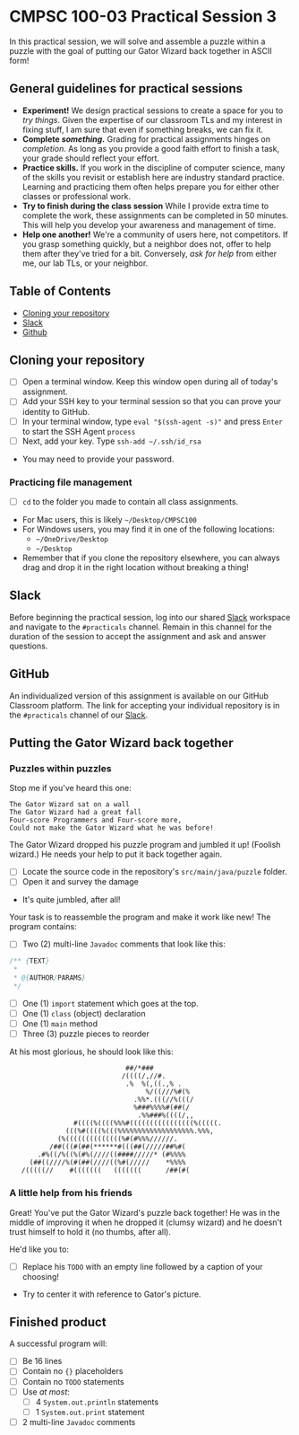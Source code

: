 # CMPSC 100-03 Practical Session 3

In this practical session, we will solve and assemble a puzzle within a puzzle with the goal of putting our Gator Wizard back together in ASCII form!
## General guidelines for practical sessions

* **Experiment!** We design practical sessions to create a space for you to _try things_. Given the expertise of our classroom TLs and my interest in fixing stuff, I am sure that even if something breaks, we can fix it.
* **Complete _something_.** Grading for practical assignments hinges on _completion_. As long as you provide a good faith effort to finish a task, your grade should reflect your effort.
* **Practice skills.** If you work in the discipline of computer science, many of the skills you revisit or establish here are industry standard practice. Learning and practicing them often helps prepare you for either other classes or professional work.
* **Try to finish during the class session** While I provide extra time to complete the work, these assignments can be completed in 50 minutes. This will help you develop your awareness and management of time.
* **Help one another!** We're a community of users here, not competitors. If you grasp something quickly, but a neighbor does not, offer to help them after they've tried for a bit. Conversely, _ask for help_ from either me, our lab TLs, or your neighbor.

## Table of Contents

* [Cloning your repository](#cloning-your-repository)
* [Slack](#slack)
* [Github](#github)

## Cloning your repository

- [ ] Open a terminal window. Keep this window open during all of today's assignment.
- [ ] Add your SSH key to your terminal session so that you can prove your identity to GitHub.
- [ ] In your terminal window, type `eval "$(ssh-agent -s)"` and press `Enter` to start the SSH Agent `process`
- [ ] Next, add your key. Type `ssh-add ~/.ssh/id_rsa`
* You may need to provide your password.

### Practicing file management

- [ ] `cd` to the folder you made to contain all class assignments.
* For Mac users, this is likely `~/Desktop/CMPSC100`
* For Windows users, you may find it in one of the following locations:
    * `~/OneDrive/Desktop`
    * `~/Desktop`
* Remember that if you clone the repository elsewhere, you can always drag and drop it in the right location without breaking a thing!

## Slack

Before beginning the practical session, log into our shared [Slack](https://cmpsc100Fall2019.slack.com) workspace and navigate to the `#practicals` channel. Remain in this channel for the duration of the session to accept the assignment and ask and answer questions.

## GitHub

An individualized version of this assignment is available on our GitHub Classroom platform. The link for accepting your individual repository is in the `#practicals` channel of our [Slack](#slack).

## Putting the Gator Wizard back together

### Puzzles within puzzles

Stop me if you've heard this one:

```
The Gator Wizard sat on a wall
The Gator Wizard had a great fall
Four-score Programmers and Four-score more,
Could not make the Gator Wizard what he was before!
```

The Gator Wizard dropped his puzzle program and jumbled it up! (Foolish wizard.) He needs your help to put it back together again.

- [ ] Locate the source code in the repository's `src/main/java/puzzle` folder.
- [ ] Open it and survey the damage
* It's quite jumbled, after all!

Your task is to reassemble the program and make it work like new! The program contains:

- [ ] Two (2) multi-line `Javadoc` comments that look like this:
```java
/** {TEXT}
 *
 * @{AUTHOR/PARAMS}
 */
```
- [ ] One (1) `import` statement which goes at the top.
- [ ] One (1) `class` (object) declaration
- [ ] One (1) `main` method
- [ ] Three (3) puzzle pieces to reorder

At his most glorious, he should look like this:

```
                             ##/*###
                            /((((/,//#.
                             .%  %(,((.,% .
                                  %/((///%#(%
                               .%%*.(((//%(((/
                               %###%%%%#(##(/
                                .%%###%((((/,,
                #((((%((((%%%#((((((((((((((((%(((((.
              (((%#((((%(((%%%%%%%%%%%%%%%%%%%.%%%,
            (%((((((((((((((%#(#%%%//////.
          /##(((#(##(******#(((##(/////##%#(
       .#%((/%((%(#%(////((####/////* (#%%%%
     (##((////%(#(##(////((%#(/////    *%%%%
   /(((((//    #(((((((   (((((((      /##(#(
```

### A little help from his friends

Great! You've put the Gator Wizard's puzzle back together! He was in the middle of improving it when he dropped it (clumsy wizard) and he doesn't trust himself to hold it (no thumbs, after all).

He'd like you to:

- [ ] Replace his `TODO` with an empty line followed by a caption of your choosing!
* Try to center it with reference to Gator's picture.

## Finished product

A successful program will:

- [ ] Be 16 lines
- [ ] Contain no `{}` placeholders
- [ ] Contain no `TODO` statements
- [ ] Use _at most_:
    - [ ] 4 `System.out.println` statements
    - [ ] 1 `System.out.print` statement
- [ ] 2 multi-line `Javadoc` comments